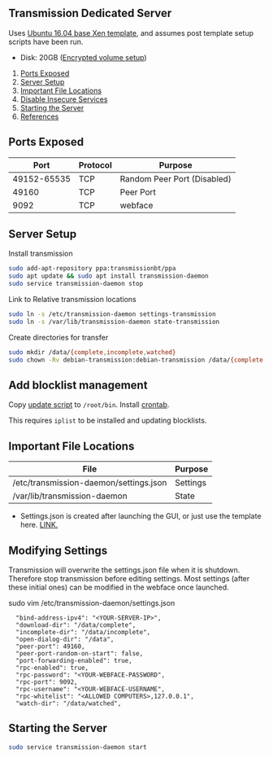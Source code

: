 Transmission Dedicated Server
-----------------------------
Uses [Ubuntu 16.04 base Xen template](../templates/ubuntu-server.md), and assumes post template setup scripts have been run.

* Disk: 20GB ([Encrypted volume setup](../templates/ubuntu-server.md#creating-an-encrypted-volume))

1. [Ports Exposed](#ports-exposed)
2. [Server Setup](#server-setup)
3. [Important File Locations](#important-file-locations)
4. [Disable Insecure Services](#disable-insecure-services)
5. [Starting the Server](#starting-the-server)
6. [References](#references)

Ports Exposed
-------------

| Port        | Protocol |Purpose                      |
|-------------|----------|-----------------------------|
| 49152-65535 | TCP      | Random Peer Port (Disabled) |
| 49160       | TCP      | Peer Port                   |
| 9092        | TCP      | webface                     |

Server Setup
-------------
Install transmission

```bash
sudo add-apt-repository ppa:transmissionbt/ppa
sudo apt update && sudo apt install transmission-daemon
sudo service transmission-daemon stop
```

Link to Relative transmission locations
```bash
sudo ln -s /etc/transmission-daemon settings-transmission
sudo ln -s /var/lib/transmission-daemon state-transmission
```

Create directories for transfer
```bash
sudo mkdir /data/{complete,incomplete,watched}
sudo chown -Rv debian-transmission:debian-transmission /data/{complete,incomplete,watched}
```

## Add blocklist management
Copy [update script](update-transmission-blocklist) to `/root/bin`.
Install [crontab](update-transmission-blocklist-crontab).

This requires `iplist` to be installed and updating blocklists.


Important File Locations
------------------------

| File                                      | Purpose  |
|-------------------------------------------|----------|
| /etc/transmission-daemon/settings.json    | Settings |
| /var/lib/transmission-daemon              | State    |
* Settings.json is created after launching the GUI, or just use the template here. [LINK.](settings.json)

Modifying Settings
------------------
Transmission will overwrite the settings.json file when it is shutdown. Therefore stop transmission before editing settings. Most settings (after these initial ones) can be modified in the webface once launched.

sudo vim /etc/transmission-daemon/settings.json
```vim
  "bind-address-ipv4": "<YOUR-SERVER-IP>",
  "download-dir": "/data/complete",
  "incomplete-dir": "/data/incomplete",
  "open-dialog-dir": "/data",
  "peer-port": 49160,
  "peer-port-random-on-start": false,
  "port-forwarding-enabled": true,
  "rpc-enabled": true,
  "rpc-password": "<YOUR-WEBFACE-PASSWORD",
  "rpc-port": 9092,
  "rpc-username": "<YOUR-WEBFACE-USERNAME",
  "rpc-whitelist": "<ALLOWED COMPUTERS>,127.0.0.1",
  "watch-dir": "/data/watched",
```

Starting the Server
-------------------
```bash
sudo service transmission-daemon start
```
